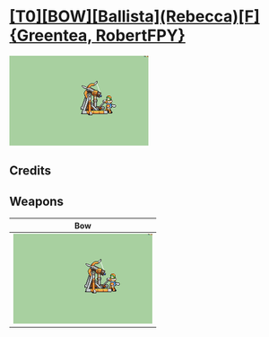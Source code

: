 # [\[T0\]\[BOW\]\[Ballista\]\(Rebecca\)\[F\]{Greentea, RobertFPY}](./)

<img src="./5.%20Bow/Bow_000.png" alt="[T0][BOW][Ballista](Rebecca)[F]{Greentea, RobertFPY} standing" />

## Credits



## Weapons


|Bow |
|  :---: |
| <img alt="Bow animation" src="./5.%20Bow/Bow.gif" /> |
